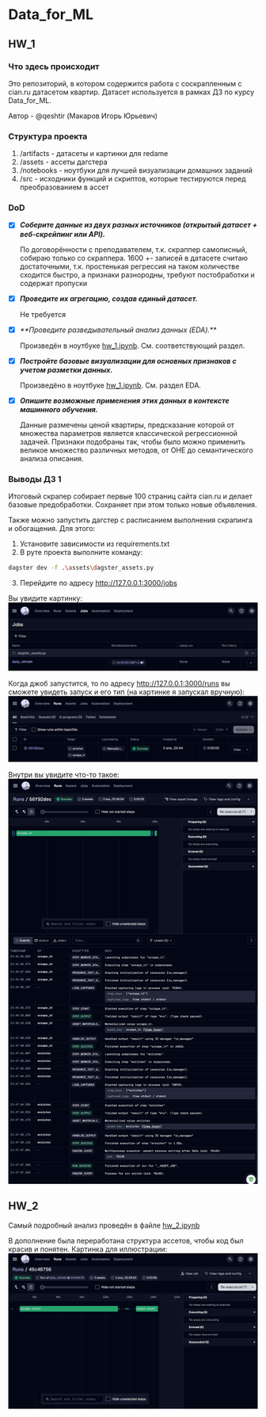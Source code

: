 # Data_for_ML

## HW_1

### Что здесь происходит

Это репозиторий, в котором содержится работа с соскрапленным с cian.ru датасетом квартир.
Датасет используется в рамках ДЗ по курсу Data_for_ML.

Автор - @qeshtir (Макаров Игорь Юрьевич)

### Структура проекта

1. /artifacts - датасеты и картинки для redame
2. /assets - ассеты дагстера
3. /notebooks - ноутбуки для лучшей визуализации домашних заданий
4. /src - исходники функций и скриптов, которые тестируются перед преобразованием в ассет

### DoD

- [x]  _**Соберите данные из двух разных источников (открытый датасет + веб-скрейпинг или API).**_
    
    По договорённости с преподавателем, т.к. скраппер самописный, собираю только со скраппера.
    1600 +- записей в датасете считаю достаточными, т.к. простенькая регрессия на таком количестве сходится быстро, 
    а признаки разнородны, требуют постобработки и содержат пропуски
- [x]  **_Проведите их агрегацию, создав единый датасет._**

    Не требуется
- [x]  _**Проведите разведывательный анализ данных (EDA)._**

    Произведён в ноутбуке [hw_1.ipynb](notebooks%2Fhw_1.ipynb). См. соответствующий раздел.
- [x]  **_Постройте базовые визуализации для основных признаков с учетом разметки данных._**
    
    Произведёно в ноутбуке [hw_1.ipynb](notebooks%2Fhw_1.ipynb). См. раздел EDA.
- [x] **_Опишите возможные применения этих данных в контексте машинного обучения._**

    Данные размечены ценой квартиры, предсказание которой от множества параметров 
    является классической регрессионной задачей. Признаки подобраны так, чтобы было 
    можно применить великое множество различных методов, от OHE до семантического 
    анализа описания.

### Выводы ДЗ 1

Итоговый скрапер собирает первые 100 страниц сайта cian.ru и делает базовые предобработки.
Сохраняет при этом только новые объявления.

Также можно запустить дагстер с расписанием выполнения скрапинга и обогащения. Для этого:

1. Установите зависимости из requirements.txt
2. В руте проекта выполните команду:

```bash
dagster dev -f .\assets\dagster_assets.py
```

3. Перейдите по адресу http://127.0.0.1:3000/jobs

Вы увидите картинку:
![01_schedule.png](artifacts%2Fpictures%2F01_schedule.png)

Когда джоб запустится, то по адресу http://127.0.0.1:3000/runs вы сможете увидеть запуск и его тип 
(на картинке я запускал вручную):
![01_runs.png](artifacts%2Fpictures%2F01_runs.png)

Внутри вы увидите что-то такое:
![01_success_run.png](artifacts%2Fpictures%2F01_success_run.png)

## HW_2

Самый подробный анализ проведён в файле [hw_2.ipynb](notebooks%2Fhw_2.ipynb)

В дополнение была переработана структура ассетов, чтобы код был красив и понятен. Картинка для иллюстрации:
![02_success_run.png](artifacts%2Fpictures%2F02_success_run.png)
